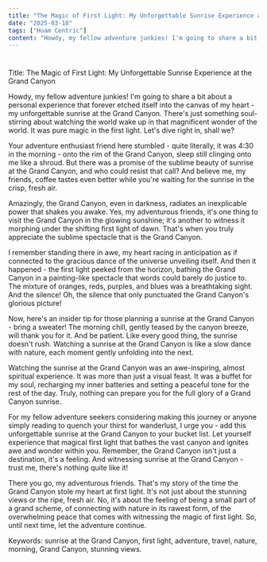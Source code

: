 ```yaml
---
title: "The Magic of First Light: My Unforgettable Sunrise Experience at the Grand Canyon"
date: "2025-03-18"
tags: ["Huam Centric"]
content: "Howdy, my fellow adventure junkies! I'm going to share a bit about a personal experience that forever etched itself into the canvas of my heart - my unforgettable sunrise..."
---
```


# 

Title: The Magic of First Light: My Unforgettable Sunrise Experience at the Grand Canyon

Howdy, my fellow adventure junkies! I'm going to share a bit about a personal experience that forever etched itself into the canvas of my heart - my unforgettable sunrise at the Grand Canyon. There's just something soul-stirring about watching the world wake up in that magnificent wonder of the world. It was pure magic in the first light. Let's dive right in, shall we?

Your adventure enthusiast friend here stumbled - quite literally, it was 4:30 in the morning - onto the rim of the Grand Canyon, sleep still clinging onto me like a shroud. But there was a promise of the sublime beauty of sunrise at the Grand Canyon, and who could resist that call? And believe me, my friends, coffee tastes even better while you're waiting for the sunrise in the crisp, fresh air.

Amazingly, the Grand Canyon, even in darkness, radiates an inexplicable power that shakes you awake. Yes, my adventurous friends, it's one thing to visit the Grand Canyon in the glowing sunshine; it's another to witness it morphing under the shifting first light of dawn. That's when you truly appreciate the sublime spectacle that is the Grand Canyon.

I remember standing there in awe, my heart racing in anticipation as if connected to the gracious dance of the universe unveiling itself. And then it happened - the first light peeked from the horizon, bathing the Grand Canyon in a painting-like spectacle that words could barely do justice to. The mixture of oranges, reds, purples, and blues was a breathtaking sight. And the silence! Oh, the silence that only punctuated the Grand Canyon's glorious picture!

Now, here's an insider tip for those planning a sunrise at the Grand Canyon - bring a sweater! The morning chill, gently teased by the canyon breeze, will thank you for it. And be patient. Like every good thing, the sunrise doesn't rush. Watching a sunrise at the Grand Canyon is like a slow dance with nature, each moment gently unfolding into the next.

Watching the sunrise at the Grand Canyon was an awe-inspiring, almost spiritual experience. It was more than just a visual feast. It was a buffet for my soul, recharging my inner batteries and setting a peaceful tone for the rest of the day. Truly, nothing can prepare you for the full glory of a Grand Canyon sunrise. 

For my fellow adventure seekers considering making this journey or anyone simply reading to quench your thirst for wanderlust, I urge you - add this unforgettable sunrise at the Grand Canyon to your bucket list. Let yourself experience that magical first light that bathes the vast canyon and ignites awe and wonder within you. Remember, the Grand Canyon isn't just a destination, it's a feeling. And witnessing sunrise at the Grand Canyon - trust me, there's nothing quite like it!

There you go, my adventurous friends. That's my story of the time the Grand Canyon stole my heart at first light. It's not just about the stunning views or the ripe, fresh air. No, it's about the feeling of being a small part of a grand scheme, of connecting with nature in its rawest form, of the overwhelming peace that comes with witnessing the magic of first light. So, until next time, let the adventure continue.

Keywords: sunrise at the Grand Canyon, first light, adventure, travel, nature, morning, Grand Canyon, stunning views.
